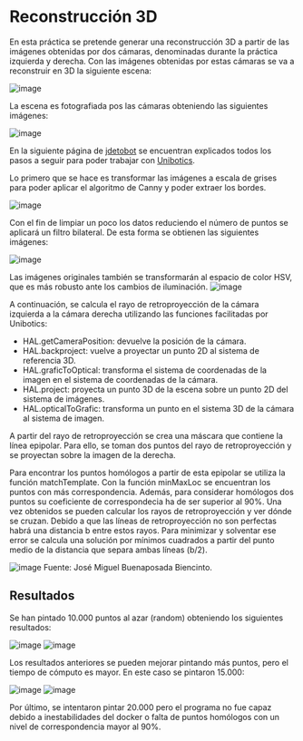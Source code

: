 # Reconstrucción 3D

En esta práctica se pretende generar una reconstrucción 3D a partir de las imágenes obtenidas por dos cámaras, denominadas durante la práctica izquierda y derecha. 
Con las imágenes obtenidas por estas cámaras se va a reconstruir en 3D la siguiente escena:


![image](https://user-images.githubusercontent.com/72757217/124360113-3b805200-dc28-11eb-8b68-6d1a0ac6c668.png)




La escena es fotografiada pos las cámaras obteniendo las siguientes imágenes:


![image](https://user-images.githubusercontent.com/72757217/124362824-b7ce6180-dc37-11eb-8993-42f932887b7e.png)




En la siguiente página de [jdetobot](https://jderobot.github.io/RoboticsAcademy/exercises/ComputerVision/3d_reconstruction#theory) 
se encuentran explicados todos los pasos a seguir para poder trabajar con [Unibotics](https://unibotics.org/academy/exercise/3d_reconstruction/).


Lo primero que se hace es transformar las imágenes a escala de grises para poder aplicar el algoritmo de Canny y poder extraer los bordes.


![image](https://user-images.githubusercontent.com/72757217/124365549-1b14bf80-dc49-11eb-8209-f0828a49d96e.png)





Con el fin de limpiar un poco los datos reduciendo el número de puntos se aplicará un filtro bilateral.
De esta forma se obtienen las siguientes imágenes:


![image](https://user-images.githubusercontent.com/72757217/124358878-a038ae00-dc22-11eb-8f9c-797909083172.png)




Las imágenes originales también se transformarán al espacio de color HSV, que es más robusto ante los cambios de iluminación.
![image](https://user-images.githubusercontent.com/72757217/124365519-f02a6b80-dc48-11eb-8e60-2d3949cfdead.png)


A continuación, se calcula el rayo de retroproyección de la cámara izquierda a la cámara derecha utilizando las funciones facilitadas por Unibotics:
- HAL.getCameraPosition: devuelve la posición de la cámara.
- HAL.backproject: vuelve a proyectar un punto 2D al sistema de referencia 3D.
- HAL.graficToOptical: transforma el sistema de coordenadas de la imagen en el sistema de coordenadas de la cámara.
- HAL.project: proyecta un punto 3D de la escena sobre un punto 2D del sistema de imágenes.
- HAL.opticalToGrafic: transforma un punto en el sistema 3D de la cámara al sistema de imagen.

A partir del rayo de retroproyección se crea una máscara que contiene la línea epipolar. Para ello, se toman dos puntos del rayo de retroproyección y se proyectan sobre la imagen de la derecha.


Para encontrar los puntos homólogos a partir de esta epipolar se utiliza la función matchTemplate. Con la función minMaxLoc se encuentran los puntos con más correspondencia.
Además, para considerar homólogos dos puntos su coeficiente de correspondecia ha de ser superior al 90%.
Una vez obtenidos se pueden calcular los rayos de retroproyección y ver dónde se cruzan. Debido a que las líneas de retroproyección no son perfectas habrá una distancia b entre estos rayos. Para minimizar y solventar ese error se calcula una solución por mínimos cuadrados a partir del punto medio de la distancia que separa ambas líneas (b/2).

![image](https://user-images.githubusercontent.com/72757217/124365799-9a56c300-dc4a-11eb-843b-fa963330f325.png)
Fuente: José Miguel Buenaposada Biencinto.

## Resultados


Se han pintado 10.000 puntos al azar (random) obteniendo los siguientes resultados:


![image](https://user-images.githubusercontent.com/72757217/124365972-3f25d000-dc4c-11eb-8225-5d43c5395490.png)
![image](https://user-images.githubusercontent.com/72757217/124365998-75634f80-dc4c-11eb-8192-c680ec77d652.png)


Los resultados anteriores se pueden mejorar pintando más puntos, pero el tiempo de cómputo es mayor. En este caso se pintaron 15.000:


![image](https://user-images.githubusercontent.com/72757217/124366043-02a6a400-dc4d-11eb-95f9-56c8f92ed256.png)
![image](https://user-images.githubusercontent.com/72757217/124366059-2669ea00-dc4d-11eb-95d6-bbeeb1059054.png)


Por último, se intentaron pintar 20.000 pero el programa no fue capaz debido a inestabilidades del docker o falta de puntos homólogos con un nivel de correspondencia mayor al 90%.



